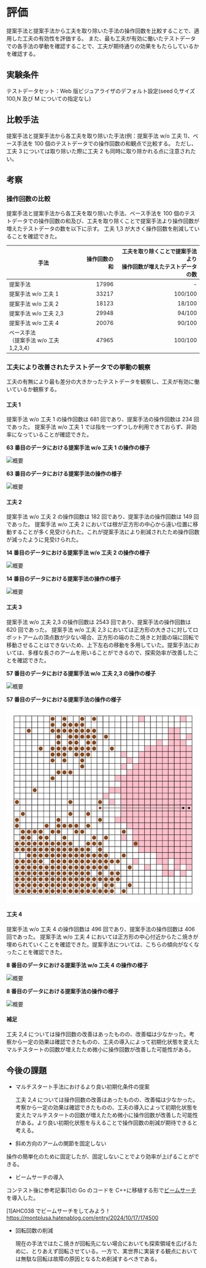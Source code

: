 # 評価

提案手法と提案手法から工夫を取り除いた手法の操作回数を比較することで、適用した工夫の有効性を評価する。
また、最も工夫が有効に働いたテストデータでの各手法の挙動を確認することで、工夫が期待通りの効果をもたらしているかを確認する。

## 実験条件

テストデータセット：Web 版ビジュアライザのデフォルト設定(seed 0,サイズ 100,N 及び M についての指定なし)

## 比較手法

提案手法と提案手法から各工夫を取り除いた手法(例：提案手法 w/o 工夫 1)、ベース手法を 100 個のテストデータでの操作回数の和観点で比較する。
ただし、工夫 3 については取り除いた際に工夫 2 も同時に取り除かれる点に注意されたい。

## 考察

### 操作回数の比較

提案手法と提案手法から各工夫を取り除いた手法、ベース手法を 100 個のテストデータでの操作回数の和及び、工夫を取り除くことで提案手法より操作回数が増えたテストデータの数を以下に示す。
工夫 1,3 が大きく操作回数を削減していることを確認できた。

| 手法                                        | 操作回数の和 | 工夫を取り除くことで提案手法より<br>操作回数が増えたテストデータの数 |
| ------------------------------------------- | -----------: | -------------------------------------------------------------------: |
| 提案手法                                    |        17996 |                                                                    - |
| 提案手法 w/o 工夫 1                         |        33217 |                                                              100/100 |
| 提案手法 w/o 工夫 2                         |        18123 |                                                               18/100 |
| 提案手法 w/o 工夫 2,3                       |        29948 |                                                               94/100 |
| 提案手法 w/o 工夫 4                         |        20076 |                                                               90/100 |
| ベース手法<br>（提案手法 w/o 工夫 1,2,3,4） |        47965 |                                                              100/100 |

### 工夫により改善されたテストデータでの挙動の観察

工夫の有無により最も差分の大きかったテストデータを観察し、工夫が有効に働いているか観察する。

#### 工夫 1

提案手法 w/o 工夫 1 の操作回数は 681 回であり、提案手法の操作回数は 234 回であった。
提案手法 w/o 工夫 1 では指を一つずつしか利用できておらず、非効率になっていることが確認できた。

**63 番目のデータにおける提案手法 w/o 工夫 1 の操作の様子**

![概要](../data/Supplement/method1.gif)

**63 番目のデータにおける提案手法の操作の様子**

![概要](../data/Supplement/method1_without.gif)

#### 工夫 2

提案手法 w/o 工夫 2 の操作回数は 182 回であり、提案手法の操作回数は 149 回であった。
提案手法 w/o 工夫 2 においては根が正方形の中心から遠い位置に移動することが多く見受けられた。これが提案手法により削減されたため操作回数が減ったように見受けられた。

**14 番目のデータにおける提案手法 w/o 工夫 2 の操作の様子**

![概要](../data/Supplement/method2_without.gif)

**14 番目のデータにおける提案手法の操作の様子**

![概要](../data/Supplement/method2.gif)

#### 工夫 3

提案手法 w/o 工夫 2,3 の操作回数は 2543 回であり、提案手法の操作回数は 620 回であった。
提案手法 w/o 工夫 2,3 においては正方形の大きさに対してロボットアームの頂点数が少ない場合、正方形の端のたこ焼きと対面の端に回転で移動させることはできないため、上下左右の移動を多用していた。提案手法においては、多様な長さのアームを用いることができるので、探索効率が改善したことを確認できた。

**57 番目のデータにおける提案手法 w/o 工夫 2,3 の操作の様子**

![概要](../data/Supplement/method3_without.gif)

**57 番目のデータにおける提案手法の操作の様子**

![概要](../data/Supplement/method3.gif)

#### 工夫 4

提案手法 w/o 工夫 4 の操作回数は 496 回であり、提案手法の操作回数は 406 回であった。
提案手法 w/o 工夫 4 においては正方形の中心付近からたこ焼きが埋められていくことを確認できた。提案手法については、こちらの傾向がなくなったことを確認できた。

**8 番目のデータにおける提案手法 w/o 工夫 4 の操作の様子**

![概要](../data/Supplement/method4_without.gif)

**8 番目のデータにおける提案手法の操作の様子**

![概要](../data/Supplement/method4.gif)

#### 補足

工夫 2,4 については操作回数の改善はあったものの、改善幅は少なかった。考察から一定の効果は確認できたものの、工夫の導入によって初期化状態を変えたマルチスタートの回数が増えたため微小に操作回数が改善した可能性がある。

## 今後の課題

- マルチスタート手法におけるより良い初期化条件の提案

  工夫 2,4 については操作回数の改善はあったものの、改善幅は少なかった。考察から一定の効果は確認できたものの、工夫の導入によって初期化状態を変えたマルチスタートの回数が増えたため微小に操作回数が改善した可能性がある。より良い初期化状態を与えることで操作回数の削減が期待できると考える。

- 斜め方向のアームの関節を固定しない

操作の簡単化のために固定したが、固定しないことでより効率が上げることができる。

- ビームサーチの導入

コンテスト後に参考記事[1]の Go のコードを C++に移植する形で[ビームサーチ](../src/beam.cpp)を導入した。

[1]AHC038 でビームサーチをしてみよう！
https://montplusa.hatenablog.com/entry/2024/10/17/174500

- 回転回数の削減

  現在の手法ではたこ焼きが回転先にない場合においても探索領域を広げるために、とりあえず回転させている。一方で、実世界に実装する観点においては無駄な回転は故障の原因となるため削減するべきである。
